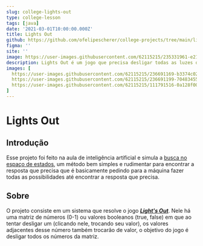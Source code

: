 ```yaml
---
slug: college-lights-out
type: college-lesson
tags: [java]
date: '2021-03-01T10:00:00.000Z'
title: Lights Out
github: https://github.com/ofelipescherer/college-projects/tree/main/lights-out
figma: ''
site: ''
image: https://user-images.githubusercontent.com/62115215/235331961-e215158a-bafa-44b1-acbc-3bf0934c11e5.png
description: Lights Out é um jogo que precisa desligar todas as luzes de uma matriz, porém toda vez que aperta uma luz para desliga-la, as adjacentes acendem.
images: [
  https://user-images.githubusercontent.com/62115215/236691169-b3374c02-2a7d-462a-8da5-32a39e30888d.png,
  https://user-images.githubusercontent.com/62115215/236691199-70483455-154b-4f33-a86d-cdba7ee7fcea.png,
  https://user-images.githubusercontent.com/62115215/111791516-0a128f00-88a2-11eb-9a3a-a1c03833acc8.png
]
---
```


# Lights Out

## Introdução

Esse projeto foi feito na aula de inteligência artificial e simula a [busca no espaço de estados](https://www.ime.usp.br/~slago/IA-Busca.pdf), um método bem simples e rudimentar para encontrar a resposta que precisa que é basicamente pedindo para a máquina fazer todas as possibilidades até encontrar a resposta que precisa.

## Sobre

O projeto consiste em um sistema que resolve o jogo [***Light's Out***](https://en.wikipedia.org/wiki/Lights_Out_(game)). Nele há uma matriz de números (0-1) ou valores booleanos (true, false) em que ao tentar desligar um (clicando nele, trocando seu valor), os valores adjacentes desse número também trocarão de valor, o objetivo do jogo é desligar todos os números da matriz.
